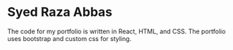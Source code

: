 # Syed Raza Abbas

The code for my portfolio is written in React, HTML, and CSS. 
The portfolio uses bootstrap and custom css for styling.
